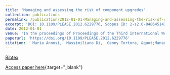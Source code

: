 ```yaml
---
title: "Managing and assessing the risk of component upgrades"
collection: publications
permalink: /publication/2012-01-01-Managing-and-assessing-the-risk-of-component-upgrades
excerpt: 'DOI: 10.1109/PLEASE.2012.6229776, Scopus ID: 2-s2.0-84864514383, Cited by: 6'
date: 2012-01-01
venue: 'In the proceedings of Proceedings of the Third International Workshop on Product LinE Approaches in Software Engineering, PLEASE 2012, Zurich, Switzerland, June 4, 2012'
paperurl: 'https://doi.org/10.1109/PLEASE.2012.6229776'
citation: ' Maria Annosi,  Massimiliano Di,  Genny Tortora, &quot;Managing and assessing the risk of component upgrades.&quot; In the proceedings of Proceedings of the Third International Workshop on Product LinE Approaches in Software Engineering, PLEASE 2012, Zurich, Switzerland, June 4, 2012, 2012.'
---
```

[Bibtex](https://dblp.org/rec/bib/conf/icse/AnnosiPT12)

[Access paper here](https://doi.org/10.1109/PLEASE.2012.6229776){:target="_blank"}
